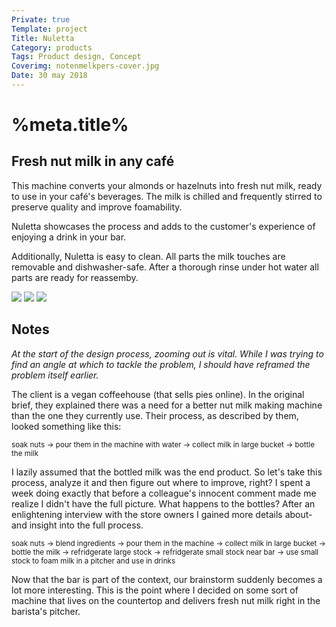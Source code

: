 ```yaml
---
Private: true
Template: project
Title: Nuletta
Category: products
Tags: Product design, Concept
Coverimg: notenmelkpers-cover.jpg
Date: 30 may 2018
---
```


# %meta.title%

## Fresh nut milk in any café

This machine converts your almonds or hazelnuts into fresh nut milk, ready to use in your café's beverages. The milk is chilled and frequently stirred to preserve quality and improve foamability.

Nuletta showcases the process and adds to the customer's experience of enjoying a drink in your bar.

Additionally, Nuletta is easy to clean. All parts the milk touches are removable and dishwasher-safe. After a thorough rinse under hot water all parts are ready for reassemby.

<img src="/assets/%meta.category%/notenmelkpers-1.jpg">

<img src="/assets/%meta.category%/notenmelkpers-2.jpg">

<img src="/assets/%meta.category%/notenmelkpers-3.jpg">

## Notes

*At the start of the design process, zooming out is vital. While I was trying to find an angle at which to tackle the problem, I should have reframed the problem itself earlier.*

The client is a vegan coffeehouse (that sells pies online). In the original brief, they explained there was a need for a better nut milk making machine than the one they currently use. Their process, as described by them, looked something like this:

<small>soak nuts → pour them in the machine with water → collect milk in large bucket → bottle the milk</small>

I lazily assumed that the bottled milk was the end product. So let's take this process, analyze it and then figure out where to improve, right? I spent a week doing exactly that before a colleague's innocent comment made me realize I didn't have the full picture. What happens to the bottles? After an enlightening interview with the store owners I gained more details about- and insight into the full process.

<small>soak nuts → blend ingredients → pour them in the machine → collect milk in large bucket → bottle the milk → refridgerate large stock → refridgerate small stock near bar → use small stock to foam milk in a pitcher and use in drinks</small>

Now that the bar is part of the context, our brainstorm suddenly becomes a lot more interesting. This is the point where I decided on some sort of machine that lives on the countertop and delivers fresh nut milk right in the barista's pitcher.











